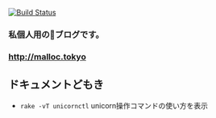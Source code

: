 [![Build Status](https://travis-ci.org/ryota-murakami/blog.svg)](https://travis-ci.org/ryota-murakami/blog)

### 私個人用のブログです。  
###  http://malloc.tokyo  

## ドキュメントどもき
- `rake -vT unicornctl` unicorn操作コマンドの使い方を表示
